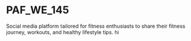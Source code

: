 # PAF_WE_145
Social media platform tailored for fitness enthusiasts to share their fitness journey, workouts, and healthy  lifestyle tips.
hi